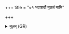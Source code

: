 +++
title = "०१ भवाशर्वौ मृडतं माभि"

+++
<details><summary>मूलम् (GR)</summary>

भवाशर्वौ मृडतं माभि यातं  
भूतपती पशुपती नमो वाम् ।  
प्रतिहितम् आयतां मा वि स्राष्टं  
मा नो हिंसिष्टं द्विपदो मा चतुष्पदः ॥
</details>